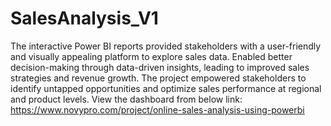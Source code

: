 # SalesAnalysis_V1
The interactive Power BI reports provided stakeholders with a user-friendly and visually appealing platform to explore sales data.
Enabled better decision-making through data-driven insights, leading to improved sales strategies and revenue growth.
The project empowered stakeholders to identify untapped opportunities and optimize sales performance at regional and product levels.
View the dashboard from below link:
https://www.novypro.com/project/online-sales-analysis-using-powerbi
